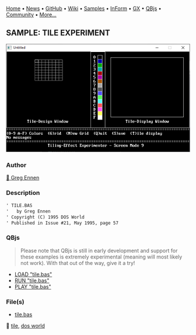 [Home](https://qb64.com) • [News](../../news.md) • [GitHub](https://github.com/QB64Official/qb64) • [Wiki](https://github.com/QB64Official/qb64/wiki) • [Samples](../../samples.md) • [InForm](../../inform.md) • [GX](../../gx.md) • [QBjs](../../qbjs.md) • [Community](../../community.md) • [More...](../../more.md)

## SAMPLE: TILE EXPERIMENT

![screenshot.png](img/screenshot.png)

### Author

[🐝 Greg Ennen](../greg-ennen.md) 

### Description

```text
' TILE.BAS
'   by Greg Ennen
' Copyright (C) 1995 DOS World
' Published in Issue #21, May 1995, page 57
```

### QBjs

> Please note that QBjs is still in early development and support for these examples is extremely experimental (meaning will most likely not work). With that out of the way, give it a try!

* [LOAD "tile.bas"](https://v6p9d9t4.ssl.hwcdn.net/html/6029471/index.html?src=https://qb64.com/samples/tile-experiment/src/tile.bas)
* [RUN "tile.bas"](https://v6p9d9t4.ssl.hwcdn.net/html/6029471/index.html?mode=auto&src=https://qb64.com/samples/tile-experiment/src/tile.bas)
* [PLAY "tile.bas"](https://v6p9d9t4.ssl.hwcdn.net/html/6029471/index.html?mode=play&src=https://qb64.com/samples/tile-experiment/src/tile.bas)

### File(s)

* [tile.bas](src/tile.bas)

🔗 [tile](../tile.md), [dos world](../dos-world.md)
